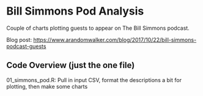# Bill Simmons Pod Analysis   

Couple of charts plotting guests to appear on The Bill Simmons podcast. 

Blog post: https://www.arandomwalker.com/blog/2017/10/22/bill-simmons-podcast-guests   

## Code Overview (just the one file)   

01_simmons_pod.R: Pull in input CSV, format the descriptions a bit for plotting, then make some charts  



